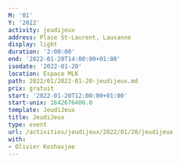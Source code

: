 ```yaml
---
M: '01'
Y: '2022'
activity: jeudijeux
address: Place St-Laurent, Lausanne
display: light
duration: '2:00:00'
end: '2022-01-20T14:00:00+01:00'
isodate: '2022-01-20'
location: Espace MLK
path: 2022/01/2022-01-20-jeudijeux.md
prix: gratuit
start: '2022-01-20T12:00:00+01:00'
start-unix: 1642676400.0
template: JeudiJeux
title: JeudiJeux
type: event
url: /activities/jeudijeux/2022/01/20/jeudijeux
with:
- Olivier Keshavjee
---
```

